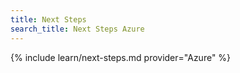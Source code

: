 ```yaml
---
title: Next Steps
search_title: Next Steps Azure
---
```


{% include learn/next-steps.md provider="Azure" %}